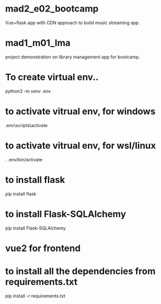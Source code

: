 # mad2_e02_bootcamp
Vue+flask app with CDN approach to build music streaming app.

# mad1_m01_lma
project demonstration on library management app for bootcamp.

# To create virtual env..
python3 -m venv .env

# to activate vitrual env, for windows
.env\scripts\activate

# to activate vitrual env, for wsl/linux
. .env/bin/activate

# to install flask
pip install flask

# to install Flask-SQLAlchemy
pip install Flask-SQLAlchemy

# vue2 for frontend
# to install all the dependencies from requirements.txt
pip install -r requirements.txt